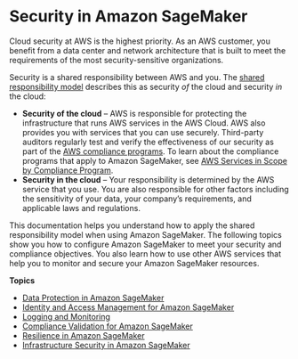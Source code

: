 # Security in Amazon SageMaker<a name="security"></a>

Cloud security at AWS is the highest priority\. As an AWS customer, you benefit from a data center and network architecture that is built to meet the requirements of the most security\-sensitive organizations\.

Security is a shared responsibility between AWS and you\. The [shared responsibility model](http://aws.amazon.com/compliance/shared-responsibility-model/) describes this as security *of* the cloud and security *in* the cloud:
+ **Security of the cloud** – AWS is responsible for protecting the infrastructure that runs AWS services in the AWS Cloud\. AWS also provides you with services that you can use securely\. Third\-party auditors regularly test and verify the effectiveness of our security as part of the [AWS compliance programs](http://aws.amazon.com/compliance/programs/)\. To learn about the compliance programs that apply to Amazon SageMaker, see [AWS Services in Scope by Compliance Program](http://aws.amazon.com/compliance/services-in-scope/)\.
+ **Security in the cloud** – Your responsibility is determined by the AWS service that you use\. You are also responsible for other factors including the sensitivity of your data, your company’s requirements, and applicable laws and regulations\. 

This documentation helps you understand how to apply the shared responsibility model when using Amazon SageMaker\. The following topics show you how to configure Amazon SageMaker to meet your security and compliance objectives\. You also learn how to use other AWS services that help you to monitor and secure your Amazon SageMaker resources\. 

**Topics**
+ [Data Protection in Amazon SageMaker](data-protection.md)
+ [Identity and Access Management for Amazon SageMaker](security-iam.md)
+ [Logging and Monitoring](sagemaker-incident-response.md)
+ [Compliance Validation for Amazon SageMaker](sagemaker-compliance.md)
+ [Resilience in Amazon SageMaker](disaster-recovery-resiliency.md)
+ [Infrastructure Security in Amazon SageMaker](infrastructure-security.md)